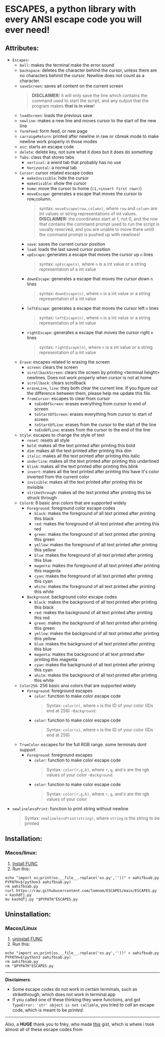 # ESCAPES, a python library with every ANSI escape code you will ever need!
## Attributes:
- `Escapes`:
  - `bell`: makes the terminal make the error sound 
  - `backspace`: deletes the character behind the cursor, unless there are no characters behind the cursor. Newline does not count as a character.  
  - `saveScreen`: saves all content on the current screen  
    > **DISCLAIMER:** it will only save the line which contains the command used to start the script, and any output that the program makes **that is in view**!
  - `loadScreen`: loads the previous save
  - `newline`: makes a new line and moves cursor to the start of the new line
  - `formfeed`: form feed, or new page
  - `carraigeReturn`: printed after newline in raw or cbreak mode to make newline work properly in those modes
  - `esc`: starts an escape code
  - `delete`: delete key, not sure what it does but it does do _something_
  - `Tabs`: class that stores tabs
    - `vertical`: a wierd tab that probably has no use
    - `horizontal`: a normal tab
  - `Cursor`: cursor related escape codes
    - `makeInvisible`: hide the cursor
    - `makeVisible`: show the cursor
    - `home`: move the cursor to home (`(1,<insert first row>)`)
    - `moveEscape`: generates a escape that moves the cursor to row,column.  
      > syntax: `moveEscape(row,column)`, where `row` and `column` are int values or string representations of int values.  
      > **DISCLAIMER:** the coordinates start at 1, not 0, and the row that contains the command prompt used to run the script is usually reserved, and you are unable to move there untill the command prompt is pushed up with newlines!
    - `save`: saves the current cursor position
    - `load`: loads the last saved cursor position
    - `upEscape`: generates a escape that moves the cursor up `n` lines
      > syntax: `upEscape(n)`, where `n` is a int value or a string representation of a int value
    - `downEscape`: generates a escape that moves the cursor down `n` lines
      > syntax: `downEscape(n)`, where `n` is a int value or a string representation of a int value
    - `leftEscape`: generates a escape that moves the cursor left `n` lines
      > syntax: `leftEscape(n)`, where `n` is a int value or a string representation of a int value
    - `rightEscape`: generates a escape that moves the cursor right `n` lines
      > syntax: `rightEscape(n)`, where `n` is a int value or a string representation of a int value
  - `Erase`: escapes related to erasing the screen
    - `screen`: clears the screen
    - `scrollbackScreen`: clears the screen by printing &lt;terminal height&gt; newlines. Does not work properly when cursor is not at home
    - `scrollback`: clears scrollback
    - `eraseLine`, `line`: they both clear the current line. If you figure out the difference between them, please help me update this file.
    - `fromCursor`: escapes to clear from cursor
      - `toEndOfScreen`: erases everything from cursor to end of screen
      - `toStartOfScreen`: erases everything from cursor to start of screen
      - `toStartOfLine`: erases from the cursor to the start of the line
      - `toEndOfLine`: erases from the cursor to the end of the line
  - `Style`: escapes to change the style of text
    - `reset`: resets all style
    - `bold`: makes all the text printed after printing this bold
    - `dim`: makes all the text printed after printing this dim
    - `italic`: makes all the text printed after printing this italic
    - `underline`: makes all the text printed after printing this underlined
    - `blink`: makes all the text printed after printing this blink
    - `invert`: makes all the text printed after printing this have it's color inverted from the current color
    - `invisible`: makes all the text printed after printing this be invisible
    - `strikethrough`: makes all the text printed after printing this be struck through
  - `Color8`: 8 basic ansi colors that are supported widely
    - `Foreground`: foreground color escape codes
      - `black`: makes the foreground of all text printed after printing this black
      - `red`: makes the foreground of all text printed after printing this red
      - `green`: makes the foreground of all text printed after printing this green
      - `yellow`: makes the foreground of all text printed after printing this yellow
      - `blue`: makes the foreground of all text printed after printing this blue
      - `magenta`: makes the foreground of all text printed after printing this magenta
      - `cyan`: makes the foreground of all text printed after printing this cyan
      - `white`: makes the foreground of all text printed after printing this white
    - `Background`: background color escape codes
      - `black`: makes the background of all text printed after printing this black
      - `red`: makes the background of all text printed after printing this red
      - `green`: makes the background of all text printed after printing this green
      - `yellow`: makes the background of all text printed after printing this yellow
      - `blue`: makes the background of all text printed after printing this blue
      - `magenta`: makes the background of all text printed after printing this magenta
      - `cyan`: makes the background of all text printed after printing this cyan
      - `white`: makes the background of all text printed after printing this white
  - `Color256`: 256 basic ansi colors that are supported widely
    - `Foreground`: foreground escapes
      - `color`: function to make color escape code
        > Syntax: `color(n)`, where `n` is the ID of your color (IDs end at 256)
    -`Background`:
      - `color`: function to make color escape code
        > Syntax: `color(n)`, where `n` is the ID of your color (IDs end at 256)
  - `TrueColor` escapes for the full RGB range. some terminals dont support
    - `Foreground`: foreground escapes
      - `color`: function to make color escape code
        > Syntax: `color(r,g,b)`, where `r`, `g`, and `b` are the rgb values of your color
    -`Background`:
      - `color`: function to make color escape code
        > Syntax: `color(r,g,b)`, where `r`, `g`, and `b` are the rgb values of your color
- `newlinelessPrint`: function to print string without newline
  > Syntax: `newlinelessPrint(string)`, where `string` is the string to be printed
  
## Installation:
### Macos/linux:

1. [Install FUNC](https://github.com/lomnom/FUNC/blob/main/README.md)
2. Run this:
```
echo "import os;print(os.__file__.replace('os.py',''))" > aahifbsab.py
PYPATH=$(python3 aahifbsab.py)
rm aahifbsab.py
curl https://raw.githubusercontent.com/lomnom/ESCAPES/main/ESCAPES.py > kashdfj.py
mv kashdfj.py "$PYPATH"ESCAPES.py
```

## Uninstallation:
### Macos/Linux

1. [uninstall FUNC](https://github.com/lomnom/FUNC/blob/main/README.md)
2. Run this:
```
echo "import os;print(os.__file__.replace('os.py',''))" > aahifbsab.py
PYPATH=$(python3 aahifbsab.py)
rm aahifbsab.py
rm "$PYPATH"ESCAPES.py
```

---

**Disclaimers**: 
  - Some escape codes do not work in certain terminals, such as strikethrough, which does not work in terminal.app  
  - If you called one of these thinking they were functions, and got `TypeError: 'str' object is not callable`, you tried to *call* an escape code, which is meant to be *printed*.  

---

Also, a **HUGE** thank you to fnky, who made [this](https://gist.github.com/fnky/458719343aabd01cfb17a3a4f7296797) gist, which is where i took almost all of these escape codes from
